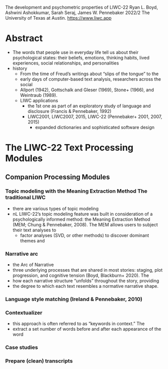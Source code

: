 The development and psychometric properties of LIWC-22
Ryan L. Boyd, Ashwini Ashokkumar, Sarah Seraj, James W. Pennebaker
2022/2 The University of Texas at Austin. https://www.liwc.app

# Abstract

* The words that people use in everyday life tell us about their psychological
  states: their beliefs, emotions, thinking habits, lived experiences, social
  relationships, and personalities
* history
  * From the time of Freud’s writings about “slips of the tongue” to the 
  * early days of computer-based text analysis, researchers across the social
  * Allport (1942), Gottschalk and Gleser (1969), Stone+ (1966), and
    Weintraub (1989).
  * LIWC applications 
    * the 1st one as part of an exploratory study of language and disclosure
      (Francis & Pennebaker, 1992)
    * LIWC2001, LIWC2007, 2015, LIWC-22 (Pennebaker+ 2001, 2007, 2015)
      * expanded dictionaries and sophisticated software design 

# The LIWC-22 Text Processing Modules

## Companion Processing Modules

### Topic modeling with the Meaning Extraction Method The traditional LIWC

* there are various types of topic modeling
* nL LIWC-22’s topic modeling feature was built in consideration of a
  psychologically informed method: the Meaning Extraction Method (MEM; Chung &
  Pennebaker, 2008). The MEM allows users to subject their text analyses to
  * factor analyses (SVD, or other methods) to discover dominant themes and

### Narrative arc

* the Arc of Narrative
* three underlying processes that are shared in most stories:
  staging, plot progression, and cognitive tension (Boyd, Blackburn+ 2020). The
* how each narrative structure “unfolds” throughout the story, providing
* the degree to which each text resembles a normative narrative shape.

### Language style matching (Ireland & Pennebaker, 2010)

### Contextualizer

* this approach is often referred to as “keywords in context.” The
* extract a set number of words before and after each appearance of the word

### Case studies

### Prepare (clean) transcripts
